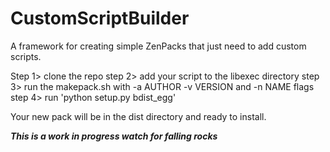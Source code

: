 # CustomScriptBuilder
A framework for creating simple ZenPacks that just need to add custom scripts.

Step 1> clone the repo
step 2> add your script to the libexec directory
step 3> run the makepack.sh with -a AUTHOR -v VERSION and -n NAME flags 
step 4> run 'python setup.py bdist_egg' 

Your new pack will be in the dist directory and ready to install.

***This is a work in progress watch for falling rocks***
